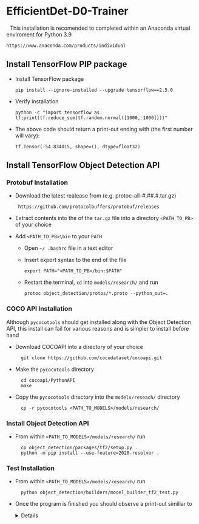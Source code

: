 # EfficientDet-D0-Trainer

&ensp;&thinsp;This installation is recomended to completed within an Anaconda virtual enviroment for Python 3.9

	https://www.anaconda.com/products/individual
	
## Install TensorFlow PIP package

  - Install TensorFlow package


		pip install --ignore-installed --upgrade tensorflow==2.5.0
		
  - Verify installation
	
		python -c "import tensorflow as tf;print(tf.reduce_sum(tf.random.normal([1000, 1000])))"
		
- The above code should return a print-out ending with (the first number will vary):
 
	`tf.Tensor(-54.834015, shape=(), dtype=float32)`
 
## Install TensorFlow Object Detection API 
	
 ### Protobuf Installation
 
 - Download the latest realease from (e.g. protoc-all-#.##.#.tar.gz)
 	
		https://github.com/protocolbuffers/protobuf/releases
		
- Extract contents into the of the `tar.gz` file into a directory `<PATH_TO_PB>` of your choice

- Add `<PATH_TO_PB>\bin` to your `PATH`

  - Open `~/ .bashrc` file in a text editor
	
	
  - Insert export syntax to the end of the file 
	
		export PATH="<PATH_TO_PB>/bin:$PATH"
		
  - Restart the terminal, `cd` into `models/research/` and run
	
		protoc object_detection/protos/*.proto --python_out=.
		
### COCO API Installation

Although `pycocotools` should get installed along with the Object Detection API, this install can fail for various reasons and is simpler to install before hand

- Download COCOAPI into a directory of your choice

		git clone https://github.com/cocodataset/cocoapi.git
	
- Make the `pycocotools` directory
	
		cd cocoapi/PythonAPI
		make
		
- Copy the `pycocotools` directory into the `models/reseach/` directory
		
		cp -r pycocotools <PATH_TO_MODELS>/models/research/

### Install Object Detection API

- From within `<PATH_TO_MODELS>/models/research/` run

		cp object_detection/packages/tf2/setup.py .
		python -m pip install --use-feature=2020-resolver .
		
### Test Installation

- From within `<PATH_TO_MODELS>/models/research/` run

		python object_detection/builders/model_builder_tf2_test.py
		
- Once the program is finished you should observe a print-out similiar to
&ensp;&thinsp; <Details>
	```
	[       OK ] ModelBuilderTF2Test.test_create_ssd_models_from_config
	[ RUN      ] ModelBuilderTF2Test.test_invalid_faster_rcnn_batchnorm_update
	INFO:tensorflow:time(__main__.ModelBuilderTF2Test.test_invalid_faster_rcnn_batchnorm_update): 0.0s
	I0608 18:49:13.183754 29296 test_util.py:2102] time(__main__.ModelBuilderTF2Test.test_invalid_faster_rcnn_batchnorm_update): 0.0s
	[       OK ] ModelBuilderTF2Test.test_invalid_faster_rcnn_batchnorm_update
	[ RUN      ] ModelBuilderTF2Test.test_invalid_first_stage_nms_iou_threshold
	INFO:tensorflow:time(__main__.ModelBuilderTF2Test.test_invalid_first_stage_nms_iou_threshold): 0.0s
	I0608 18:49:13.186750 29296 test_util.py:2102] time(__main__.ModelBuilderTF2Test.test_invalid_first_stage_nms_iou_threshold): 0.0s
	[       OK ] ModelBuilderTF2Test.test_invalid_first_stage_nms_iou_threshold
	[ RUN      ] ModelBuilderTF2Test.test_invalid_model_config_proto
	INFO:tensorflow:time(__main__.ModelBuilderTF2Test.test_invalid_model_config_proto): 0.0s
	I0608 18:49:13.188250 29296 test_util.py:2102] time(__main__.ModelBuilderTF2Test.test_invalid_model_config_proto): 0.0s
	[       OK ] ModelBuilderTF2Test.test_invalid_model_config_proto
	[ RUN      ] ModelBuilderTF2Test.test_invalid_second_stage_batch_size
	INFO:tensorflow:time(__main__.ModelBuilderTF2Test.test_invalid_second_stage_batch_size): 0.0s
	I0608 18:49:13.190746 29296 test_util.py:2102] time(__main__.ModelBuilderTF2Test.test_invalid_second_stage_batch_size): 0.0s
	[       OK ] ModelBuilderTF2Test.test_invalid_second_stage_batch_size
	[ RUN      ] ModelBuilderTF2Test.test_session
	[  SKIPPED ] ModelBuilderTF2Test.test_session
	[ RUN      ] ModelBuilderTF2Test.test_unknown_faster_rcnn_feature_extractor
	INFO:tensorflow:time(__main__.ModelBuilderTF2Test.test_unknown_faster_rcnn_feature_extractor): 0.0s
	I0608 18:49:13.193742 29296 test_util.py:2102] time(__main__.ModelBuilderTF2Test.test_unknown_faster_rcnn_feature_extractor): 0.0s
	[       OK ] ModelBuilderTF2Test.test_unknown_faster_rcnn_feature_extractor
	[ RUN      ] ModelBuilderTF2Test.test_unknown_meta_architecture
	INFO:tensorflow:time(__main__.ModelBuilderTF2Test.test_unknown_meta_architecture): 0.0s
	I0608 18:49:13.195241 29296 test_util.py:2102] time(__main__.ModelBuilderTF2Test.test_unknown_meta_architecture): 0.0s
	[       OK ] ModelBuilderTF2Test.test_unknown_meta_architecture
	[ RUN      ] ModelBuilderTF2Test.test_unknown_ssd_feature_extractor
	INFO:tensorflow:time(__main__.ModelBuilderTF2Test.test_unknown_ssd_feature_extractor): 0.0s
	I0608 18:49:13.197239 29296 test_util.py:2102] time(__main__.ModelBuilderTF2Test.test_unknown_ssd_feature_extractor):	0.0s
	[       OK ] ModelBuilderTF2Test.test_unknown_ssd_feature_extractor
	----------------------------------------------------------------------
	Ran 24 tests in 29.980s
	
	OK (skipped=1)
	```
</Details>
